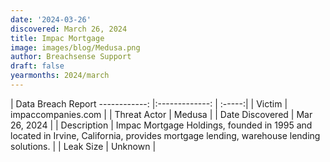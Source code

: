 ```yaml
---
date: '2024-03-26'
discovered: March 26, 2024
title: Impac Mortgage
image: images/blog/Medusa.png
author: Breachsense Support
draft: false
yearmonths: 2024/march
---
```



| Data Breach Report
------------:     |:-------------:    | :-----:|
| Victim      | impaccompanies.com      | 
| Threat Actor      | Medusa      | 
| Date Discovered      | Mar 26, 2024      | 
| Description      | Impac Mortgage Holdings, founded in 1995 and located in Irvine, California, provides mortgage lending, warehouse lending solutions.      | 
| Leak Size      | Unknown      | 

